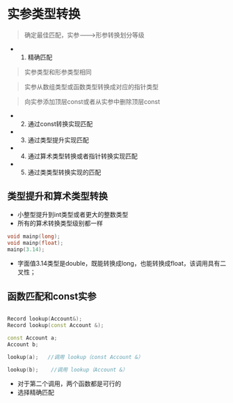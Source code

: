 # 实参类型转换

> 确定最佳匹配，实参--->形参转换划分等级

* 1. 精确匹配

> 实参类型和形参类型相同

> 实参从数组类型或函数类型转换成对应的指针类型

> 向实参添加顶层const或者从实参中删除顶层const

* 2. 通过const转换实现匹配

* 3. 通过类型提升实现匹配

* 4. 通过算术类型转换或者指针转换实现匹配

* 5. 通过类类型转换实现的匹配



## 类型提升和算术类型转换

* 小整型提升到int类型或者更大的整数类型
* 所有的算术转换类型级别都一样

```cpp
void mainp(long);
void mainp(float);
mainp(3.14);
```
* 字面值3.14类型是double，既能转换成long，也能转换成float，该调用具有二叉性；

## 函数匹配和const实参

```cpp

Record lookup(Account&);
Record lookup(const Account &);

const Account a;
Account b;

lookup(a);   //调用 lookup（const Account &）

lookup(b);    //调用 lookup（Account &）


```

* 对于第二个调用，两个函数都是可行的
* 选择精确匹配











